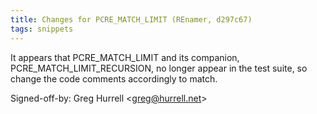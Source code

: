 ```yaml
---
title: Changes for PCRE_MATCH_LIMIT (REnamer, d297c67)
tags: snippets
---
```


It appears that PCRE_MATCH_LIMIT and its companion, PCRE_MATCH_LIMIT_RECURSION, no longer appear in the test suite, so change the code comments accordingly to match.

Signed-off-by: Greg Hurrell &lt;greg@hurrell.net&gt;
